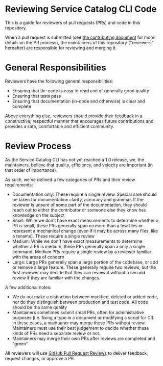# Reviewing Service Catalog CLI Code

This is a guide for reviewers of pull requests (PRs) and code in this repository.

When a pull request is submitted (see 
[the contributing document](./contributing.md) for more details on the PR process),
the maintainers of this repository ("reviewers" hereafter) are responsible 
for reviewing and merging it.

# General Responsibilities

Reviewers have the following general responsibilities:

- Ensuring that the code is easy to read and of generally good quality
- Ensuring that tests pass
- Ensuring that documentation (in-code and otherwise) is clear and complete

Above everything else, reviewers should provide their feedback in a constructive, respectful
manner that encourages future contributions and provides a safe, comfortable and efficient
community.

# Review Process

As the Service Catalog CLI has not yet reached a 1.0 release, we, the maintainers, believe
that quality, efficiency, and velocity are important (in that order of importance).

As such, we've defined a few categories of PRs and their review requirements:

- Documentation only: These require a single review. Special care should be taken
for documentation clarity, accuracy and grammar. If the reviewer is unsure of 
some part of the documentation, they should reach out to either the contributor
 or someone else they know has knowledge on the subject
- Small: While we don't have exact measurements to determine whether a PR is small,
these PRs generally span no more than a few files or represent a mechanical change
(even if it may be across many files, like a rename). These require a single review
- Medium: While we don't have exact measurements to determine whether a PR is medium, 
these PRs generally span a only a single command. Medium PRs require a 
single review by a reviewer familiar with the areas of concern
- Large: Large PRs generally span a large portion of the codebase, or add or remove
a large feature. These generally require two reviews, but the first reviewer may 
decide that they can review it without a second review if they are familiar with
the changes.

A few additional notes:

- We do not make a distinction between modified, deleted or added code,
nor do they distinguish between production and test code. All code should be
the same quality
- Maintainers sometimes submit small PRs, often for administrative purposes
(i.e. fixing a typo in a document or modifying a script for CI). In these cases,
a maintainer may merge these PRs without review. Maintainers must use their best
judgement to decide whether these kinds of PRs need a separate review or not.
- Maintainers may merge their own PRs after reviews are completed and "green"

All reviewers will use 
[GitHub Pull Request Reviews](https://help.github.com/articles/about-pull-request-reviews/)
to deliver feedback, request changes, or approve a PR.
